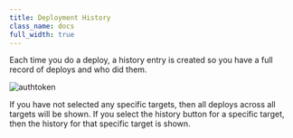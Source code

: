 ```yaml
---
title: Deployment History
class_name: docs
full_width: true
---
```


Each time you do a deploy, a history entry is created so you have a full record of deploys and who did them.

<img alt="authtoken" src="/img/docs/deploy-history.png" class="simple"/>

If you have not selected any specific targets, then all deploys across all targets will be shown. If you select the history button for a specific target, then the history for that specific target is shown.

